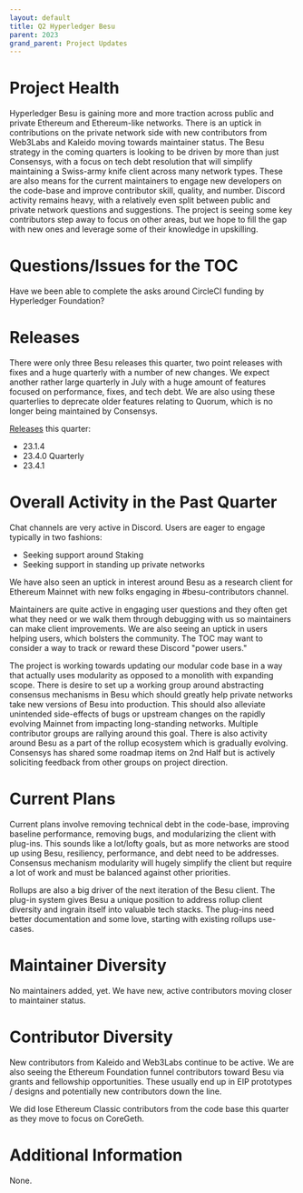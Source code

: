 ```yaml
---
layout: default
title: Q2 Hyperledger Besu
parent: 2023
grand_parent: Project Updates
---
```


# Project Health

Hyperledger Besu is gaining more and more traction across public and private Ethereum and Ethereum-like networks. There is an uptick in contributions on the private network side with new contributors from Web3Labs and Kaleido moving towards maintainer status. The Besu strategy in the coming quarters is looking to be driven by more than just Consensys, with a focus on tech debt resolution that will simplify maintaining a Swiss-army knife client across many network types. These are also means for the current maintainers to engage new developers on the code-base and improve contributor skill, quality, and number. Discord activity remains heavy, with a relatively even split between public and private network questions and suggestions. The project is seeing some key contributors step away to focus on other areas, but we hope to fill the gap with new ones and leverage some of their knowledge in upskilling.

# Questions/Issues for the TOC

Have we been able to complete the asks around CircleCI funding by Hyperledger Foundation?

# Releases

There were only three Besu releases this quarter, two point releases with fixes and a huge quarterly with a number of new changes. We expect another rather large quarterly in July with a huge amount of features focused on performance, fixes, and tech debt. We are also using these quarterlies to deprecate older features relating to Quorum, which is no longer being maintained by Consensys. 

[Releases](https://github.com/hyperledger/besu/releases) this quarter: 
- 23.1.4
- 23.4.0 Quarterly
- 23.4.1 

# Overall Activity in the Past Quarter

Chat channels are very active in Discord. Users are eager to engage typically in two fashions: 
- Seeking support around Staking
- Seeking support in standing up private networks

We have also seen an uptick in interest around Besu as a research client for Ethereum Mainnet with new folks engaging in #besu-contributors channel.

Maintainers are quite active in engaging user questions and they often get what they need or we walk them through debugging with us so maintainers can make client improvements. We are also seeing an uptick in users helping users, which bolsters the community. The TOC may want to consider a way to track or reward these Discord "power users."

The project is working towards updating our modular code base in a way that actually uses modularity as opposed to a monolith with expanding scope. There is desire to set up a working group around abstracting consensus mechanisms in Besu which should greatly help private networks take new versions of Besu into production. This should also alleviate unintended side-effects of bugs or upstream changes on the rapidly evolving Mainnet from impacting long-standing networks. Multiple contributor groups are rallying around this goal. There is also activity around Besu as a part of the rollup ecosystem which is gradually evolving. Consensys has shared some roadmap items on 2nd Half but is actively soliciting feedback from other groups on project direction. 

# Current Plans

Current plans involve removing technical debt in the code-base, improving baseline performance, removing bugs, and modularizing the client with plug-ins. This sounds like a lot/lofty goals, but as more networks are stood up using Besu, resiliency, performance, and debt need to be addresses. Consensus mechanism modularity will hugely simplify the client but require a lot of work and must be balanced against other priorities. 

Rollups are also a big driver of the next iteration of the Besu client. The plug-in system gives Besu a unique position to address rollup client diversity and ingrain itself into valuable tech stacks. The plug-ins need better documentation and some love, starting with existing rollups use-cases. 

# Maintainer Diversity

No maintainers added, yet. We have new, active contributors moving closer to maintainer status. 

# Contributor Diversity

New contributors from Kaleido and Web3Labs continue to be active. We are also seeing the Ethereum Foundation funnel contributors toward Besu via grants and fellowship opportunities. These usually end up in EIP prototypes / designs and potentially new contributors down the line. 

We did lose Ethereum Classic contributors from the code base this quarter as they move to focus on CoreGeth. 

# Additional Information

None.

